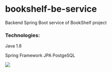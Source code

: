 # bookshelf-be-service
Backend Spring Boot service of BookShelf project

<h3>Technologies:</h3>

Java 1.8

Spring Framework
JPA
PostgeSQL

![](https://cdn.discordapp.com/attachments/613711994016628739/779985005618921492/unknown.png)
